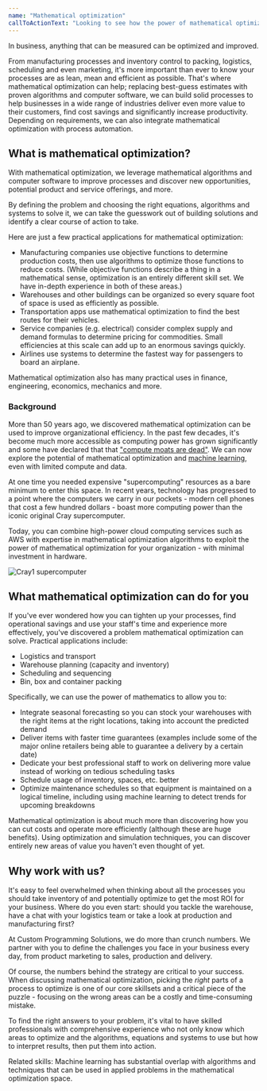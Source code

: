 ```yaml
---
name: "Mathematical optimization"
callToActionText: "Looking to see how the power of mathematical optimization can increase efficiency, reduce waste and improve profitability? We would be happy to talk about how mathematical optimization could be utilized by your organization."
---
```


In business, anything that can be measured can be optimized and improved. 

From manufacturing processes and inventory control to packing, logistics, scheduling and even marketing, it's more important than ever to know your processes are as lean, mean and efficient as possible. That's where mathematical optimization can help; replacing best-guess estimates with proven algorithms and computer software, we can build solid processes to help businesses in a wide range of industries deliver even more value to their customers, find cost savings and significantly increase productivity. Depending on requirements, we can also integrate mathematical optimization with process automation.



## What is mathematical optimization?

With mathematical optimization, we leverage mathematical algorithms and computer software to improve processes and discover new opportunities, potential product and service offerings, and more.

By defining the problem and choosing the right equations, algorithms and systems to solve it, we can take the guesswork out of building solutions and identify a clear course of action to take.

Here are just a few practical applications for mathematical optimization:

- Manufacturing companies use objective functions to determine production costs, then use algorithms to optimize those functions to reduce costs. (While objective functions describe a thing in a mathematical sense, optimization is an entirely different skill set. We have in-depth experience in both of these areas.)
- Warehouses and other buildings can be organized so every square foot of space is used as efficiently as possible.
- Transportation apps use mathematical optimization to find the best routes for their vehicles.
- Service companies (e.g. electrical) consider complex supply and demand formulas to determine pricing for commodities. Small efficiencies at this scale can add up to an enormous savings quickly.
- Airlines use systems to determine the fastest way for passengers to board an airplane. 

Mathematical optimization also has many practical uses in finance, engineering, economics, mechanics and more. 

### Background

More than 50 years ago, we discovered mathematical optimization can be used to improve organizational efficiency. In the past few decades, it's become much more accessible as computing power has grown significantly and some have declared that that ["compute moats are dead"](https://smerity.com/articles/2018/limited_compute.html). We can now explore the potential of mathematical optimization and [machine learning](/services/machine-learning), even with limited compute and data. 

At one time you needed expensive "supercomputing" resources as a bare minimum to enter this space. In recent years, technology has progressed to a point where the computers we carry in our pockets - modern cell phones that cost a few hundred dollars - boast more computing power than the iconic original Cray supercomputer. 

Today, you can combine high-power cloud computing services such as AWS with expertise in mathematical optimization algorithms to exploit the power of mathematical optimization for your organization - with minimal investment in hardware.

![Cray1 supercomputer](https://upload.wikimedia.org/wikipedia/commons/thumb/9/96/Cray-1_%281%29.jpg/480px-Cray-1_%281%29.jpg)



## What mathematical optimization can do for you

If you've ever wondered how you can tighten up your processes, find operational savings and use your staff's time and experience more effectively, you've discovered a problem mathematical optimization can solve. Practical applications include:

- Logistics and transport 
- Warehouse planning (capacity and inventory)
- Scheduling and sequencing 
- Bin, box and container packing

Specifically, we can use the power of mathematics to allow you to:

- Integrate seasonal forecasting so you can stock your warehouses with the right items at the right locations, taking into account the predicted demand
- Deliver items with faster time guarantees (examples include some of the major online retailers being able to guarantee a delivery by a certain date)
- Dedicate your best professional staff to work on delivering more value instead of working on tedious scheduling tasks 
- Schedule usage of inventory, spaces, etc. better 
- Optimize maintenance schedules so that equipment is maintained on a logical timeline, including using machine learning to detect trends for upcoming breakdowns 

Mathematical optimization is about much more than discovering how you can cut costs and operate more efficiently (although these are huge benefits). Using optimization and simulation techniques, you can discover entirely new areas of value you haven't even thought of yet.



## Why work with us?

It's easy to feel overwhelmed when thinking about all the processes you should take inventory of and potentially optimize to get the most ROI for your business. Where do you even start: should you tackle the warehouse, have a chat with your logistics team or take a look at production and manufacturing first? 

At Custom Programming Solutions, we do more than crunch numbers. We partner with you to define the challenges you face in your business every day, from product marketing to sales, production and delivery. 

Of course, the numbers behind the strategy are critical to your success. When discussing mathematical optimization, picking the *right* parts of a process to optimize is one of our core skillsets and a critical piece of the puzzle - focusing on the wrong areas can be a costly and time-consuming mistake.

To find the right answers to your problem, it's vital to have skilled professionals with comprehensive experience who not only know which areas to optimize and the algorithms, equations and systems to use but how to interpret results, then put them into action.  



Related skills: Machine learning has substantial overlap with algorithms and techniques that can be used in applied problems in the mathematical optimization space. 




